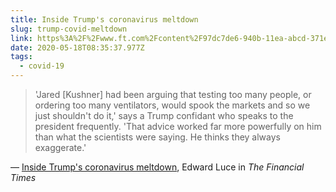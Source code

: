 ```yaml
---
title: Inside Trump's coronavirus meltdown
slug: trump-covid-meltdown
link: https%3A%2F%2Fwww.ft.com%2Fcontent%2F97dc7de6-940b-11ea-abcd-371e24b679ed
date: 2020-05-18T08:35:37.977Z
tags:
  - covid-19
---
```


> 'Jared [Kushner] had been arguing that testing too many people, or ordering too many ventilators, would spook the markets and so we just shouldn't do it,' says a Trump confidant who speaks to the president frequently. 'That advice worked far more powerfully on him than what the scientists were saying. He thinks they always exaggerate.'

&mdash; [Inside Trump's coronavirus meltdown](https://www.ft.com/content/97dc7de6-940b-11ea-abcd-371e24b679ed), Edward Luce in _The Financial Times_
